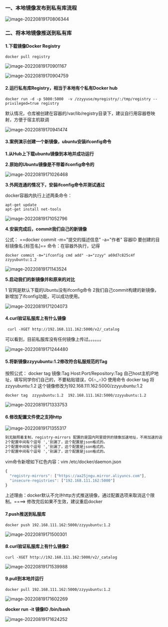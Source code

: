 ### 一、本地镜像发布到私有库流程

![image-20220819170806344](assets/image-20220819170806344.png)

### 二、将本地镜像推送到私有库

#### 1.下载镜像Docker Registry

```shell
docker pull registry 
```

![image-20220819170901167](assets/image-20220819170901167.png)

![image-20220819170904759](assets/image-20220819170904759.png)



#### 2.运行私有库Registry，相当于本地有个私有Docker hub

```shell
docker run -d -p 5000:5000  -v /zzyyuse/myregistry/:/tmp/registry --privileged=true registry
```

默认情况，仓库被创建在容器的/var/lib/registry目录下，建议自行用容器卷映射，方便于宿主机联调

![image-20220819170941474](assets/image-20220819170941474.png)

#### 3.案例演示创建一个新镜像，ubuntu安装ifconfig命令



**1.从Hub上下载ubuntu镜像到本地并成功运行**



**2.原始的Ubuntu镜像是不带着ifconfig命令的**

![image-20220819171026468](assets/image-20220819171026468.png)



**3.外网连通的情况下，安装ifconfig命令并测试通过**

docker容器内执行上述两条命令：
```shell
apt-get update
apt-get install net-tools
```

![image-20220819171052796](assets/image-20220819171052796.png)



**4.安装完成后，commit我们自己的新镜像**

公式：
==docker commit -m="提交的描述信息" -a="作者" 容器ID 要创建的目标镜像名:[标签名]==
命令：在容器外执行，记得

```shell
docker commit -m="ifconfig cmd add" -a="zzyy" a69d7c825c4f zzyyubuntu:1.2
```

![image-20220819171143524](assets/image-20220819171143524.png)



**5.启动我们的新镜像并和原来的对比**

1 官网是默认下载的Ubuntu没有ifconfig命令
2我们自己commit构建的新镜像，新增加了ifconfig功能，可以成功使用。

![image-20220819171204073](assets/image-20220819171204073.png)



#### 4.curl验证私服库上有什么镜像

```shell
 curl -XGET http://192.168.111.162:5000/v2/_catalog
```

可以看到，目前私服库没有任何镜像上传过。。。。。。

![image-20220819171244480](assets/image-20220819171244480.png)

#### 5.将新镜像zzyyubuntu:1.2修改符合私服规范的Tag

按照公式： docker   tag   镜像:Tag   Host:Port/Repository:Tag
自己host主机IP地址，填写同学你们自己的，不要粘贴错误，O(∩_∩)O
使用命令 docker tag 将zzyyubuntu:1.2 这个镜像修改为192.168.111.162:5000/zzyyubuntu:1.2

```shell
docker tag  zzyyubuntu:1.2  192.168.111.162:5000/zzyyubuntu:1.2
```

![image-20220819171333753](assets/image-20220819171333753.png)



#### 6.修改配置文件使之支持http

![image-20220819171355317](assets/image-20220819171355317.png)

```tex
别无脑照着复制，registry-mirrors 配置的是国内阿里提供的镜像加速地址，不用加速的话访问官网的会很慢。
2个配置中间有个逗号 ','别漏了，这个配置是json格式的。
2个配置中间有个逗号 ','别漏了，这个配置是json格式的。
2个配置中间有个逗号 ','别漏了，这个配置是json格式的。
```

vim命令新增如下红色内容：vim /etc/docker/daemon.json

```js
{
  "registry-mirrors": ["https://aa25jngu.mirror.aliyuncs.com"],
  "insecure-registries": ["192.168.111.162:5000"]
}
```

上述理由：docker默认不允许http方式推送镜像，通过配置选项来取消这个限制。====> 修改完后如果不生效，建议重启docker



#### 7.push推送到私服库

```shell
docker push 192.168.111.162:5000/zzyyubuntu:1.2
```

![image-20220819171500301](assets/image-20220819171500301.png)



#### 8.curl验证私服库上有什么镜像2

```shell
curl -XGET http://192.168.111.162:5000/v2/_catalog
```

![image-20220819171539988](assets/image-20220819171539988.png)



#### 9.pull到本地并运行

```shell
docker pull 192.168.111.162:5000/zzyyubuntu:1.2
```

![image-20220819171602269](assets/image-20220819171602269.png)



**docker run -it 镜像ID /bin/bash**

![image-20220819171624252](assets/image-20220819171624252.png)